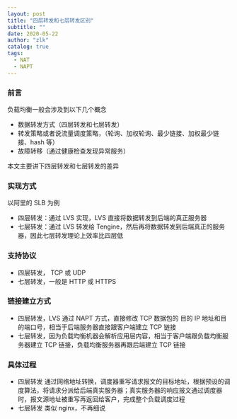 ```yaml
---
layout: post
title: "四层转发和七层转发区别"
subtitle: ""
date: 2020-05-22
author: "zlk"
catalog: true
tags:
  - NAT
  - NAPT
---
```


### 前言

负载均衡一般会涉及到以下几个概念

- 数据转发方式（四层转发和七层转发）
- 转发策略或者说流量调度策略，（轮询、加权轮询、最少链接、加权最少链接、hash 等）
- 故障转移（通过健康检查发现异常服务）

本文主要讲下四层转发和七层转发的差异

### 实现方式

以阿里的 SLB 为例

- 四层转发：通过 LVS 实现，LVS 直接将数据转发到后端的真正服务器
- 七层转发：通过 LVS 转发给 Tengine，然后再将数据转发到后端真正的服务器，因此七层转发理论上效率比四层低

### 支持协议

- 四层转发， TCP 或 UDP
- 七层转发，一般是 HTTP 或 HTTPS

### 链接建立方式

- 四层转发，LVS 通过 NAPT 方式，直接修改 TCP 数据包的 目的 IP 地址和目的端口号，相当于后端服务器直接跟客户端建立 TCP 链接
- 七层转发，因为负载均衡机器会解析应用层内容，相当于客户端跟负载均衡服务器建立 TCP 链接，负载均衡服务器再跟后端建立 TCP 链接

### 具体过程

- 四层转发 通过网络地址转换，调度器重写请求报文的目标地址，根据预设的调度算法，将请求分派给后端真实服务器；真实服务器的响应报文通过调度器时，报文源地址被重写再返回给客户，完成整个负载调度过程
- 七层转发 类似 nginx，不再细说
